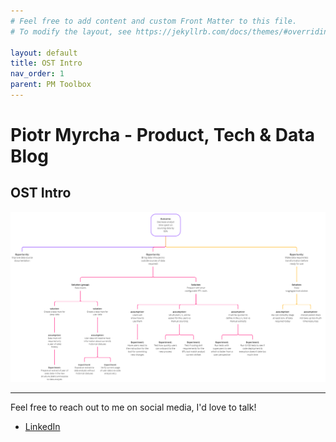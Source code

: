```yaml
---
# Feel free to add content and custom Front Matter to this file.
# To modify the layout, see https://jekyllrb.com/docs/themes/#overriding-theme-defaults

layout: default
title: OST Intro
nav_order: 1
parent: PM Toolbox
---
```

# Piotr Myrcha - Product, Tech & Data Blog

## OST Intro

![OST Example for Data PMs](/assets/chrome_2022-07-19_17-36-06.png)


---

Feel free to reach out to me on social media, I'd love to talk!  
- [LinkedIn](https://www.linkedin.com/in/piotrmyrcha/)
